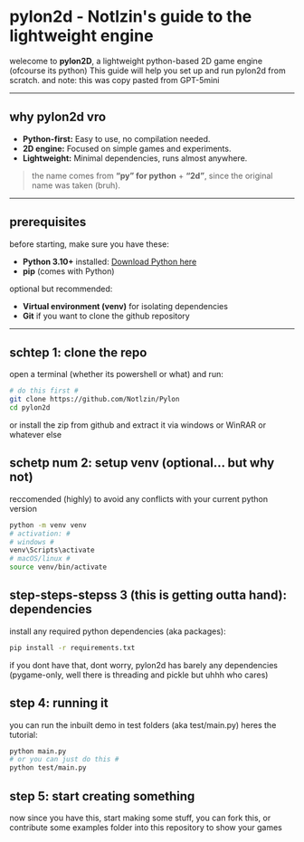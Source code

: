 # pylon2d - Notlzin's guide to the lightweight engine

welecome to **pylon2D**, a lightweight python-based 2D game engine (ofcourse its python)
This guide will help you set up and run pylon2d from scratch.
and note: this was copy pasted from GPT-5mini

---

## why pylon2d vro

- **Python-first:** Easy to use, no compilation needed.
- **2D engine:** Focused on simple games and experiments.
- **Lightweight:** Minimal dependencies, runs almost anywhere.

> the name comes from **“py” for python** + **“2d”**, since the original name was taken (bruh).

---

## prerequisites

before starting, make sure you have these:

- **Python 3.10+** installed: [Download Python here](https://www.python.org/downloads/)
- **pip** (comes with Python)

optional but recommended:

- **Virtual environment (venv)** for isolating dependencies
- **Git** if you want to clone the github repository

---

## schtep 1: clone the repo

open a terminal (whether its powershell or what) and run:

```bash
# do this first #
git clone https://github.com/Notlzin/Pylon
cd pylon2d
```

or install the zip from github and extract it via windows or WinRAR or whatever else

## schetp num 2: setup venv (optional... but why not)

reccomended (highly) to avoid any conflicts with your current python version

```bash
python -m venv venv
# activation: #
# windows #
venv\Scripts\activate
# macOS/linux #
source venv/bin/activate
```

## step-steps-stepss 3 (this is getting outta hand): dependencies

install any required python dependencies (aka packages):

```bash
pip install -r requirements.txt
```

if you dont have that, dont worry, pylon2d has barely any dependencies (pygame-only, well there is threading and pickle but uhhh who cares)

## step 4: running it

you can run the inbuilt demo in test folders (aka test/main.py) heres the tutorial:

```bash
python main.py
# or you can just do this #
python test/main.py
```

## step 5: start creating something

now since you have this, start making some stuff, you can fork this, or contribute some examples folder into this repository to show your games
